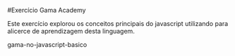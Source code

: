 #Exercício Gama Academy

Este exercício explorou os conceitos principais do javascript utilizando para alicerce de aprendizagem desta linguagem.

gama-no-javascript-basico
